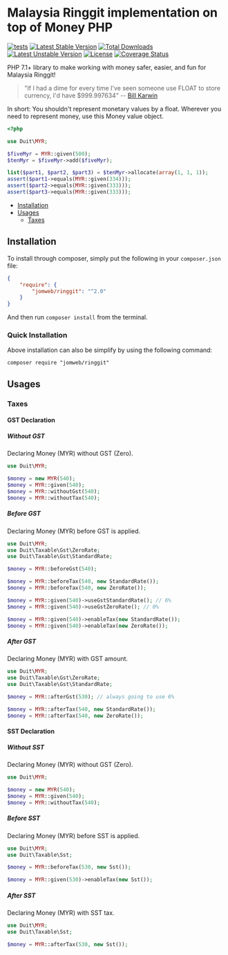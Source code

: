 Malaysia Ringgit implementation on top of Money PHP
==============

[![tests](https://github.com/jomweb/ringgit/workflows/tests/badge.svg?branch=3.x)](https://github.com/jomweb/ringgit/actions?query=workflow%3Atests+branch%3A3.x)
[![Latest Stable Version](https://poser.pugx.org/jomweb/ringgit/v/stable)](https://packagist.org/packages/jomweb/ringgit)
[![Total Downloads](https://poser.pugx.org/jomweb/ringgit/downloads)](https://packagist.org/packages/jomweb/ringgit)
[![Latest Unstable Version](https://poser.pugx.org/jomweb/ringgit/v/unstable)](https://packagist.org/packages/jomweb/ringgit)
[![License](https://poser.pugx.org/jomweb/ringgit/license)](https://packagist.org/packages/jomweb/ringgit)
[![Coverage Status](https://coveralls.io/repos/github/jomweb/ringgit/badge.svg?branch=3.x)](https://coveralls.io/github/jomweb/ringgit?branch=3.x)

PHP 7.1+ library to make working with money safer, easier, and fun for Malaysia Ringgit!

> "If I had a dime for every time I've seen someone use FLOAT to store currency, I'd have $999.997634" -- [Bill Karwin](https://twitter.com/billkarwin/status/347561901460447232)

In short: You shouldn't represent monetary values by a float. Wherever
you need to represent money, use this Money value object.

``` php
<?php

use Duit\MYR;

$fiveMyr = MYR::given(500);
$tenMyr = $fiveMyr->add($fiveMyr);

list($part1, $part2, $part3) = $tenMyr->allocate(array(1, 1, 1));
assert($part1->equals(MYR::given(334)));
assert($part2->equals(MYR::given(333)));
assert($part3->equals(MYR::given(333)));
```

* [Installation](#installation)
* [Usages](#usages)
    - [Taxes](#taxes)

## Installation

To install through composer, simply put the following in your `composer.json` file:

```json
{
    "require": {
        "jomweb/ringgit": "^2.0"
    }
}
```

And then run `composer install` from the terminal.

### Quick Installation

Above installation can also be simplify by using the following command:

    composer require "jomweb/ringgit"

## Usages

### Taxes

#### GST Declaration

##### Without GST

Declaring Money (MYR) without GST (Zero).

```php
use Duit\MYR;

$money = new MYR(540);
$money = MYR::given(540);
$money = MYR::withoutGst(540);
$money = MYR::withoutTax(540);
```

##### Before GST

Declaring Money (MYR) before GST is applied.

```php
use Duit\MYR;
use Duit\Taxable\Gst\ZeroRate;
use Duit\Taxable\Gst\StandardRate;

$money = MYR::beforeGst(540);

$money = MYR::beforeTax(540, new StandardRate());
$money = MYR::beforeTax(540, new ZeroRate());

$money = MYR::given(540)->useGstStandardRate(); // 6%
$money = MYR::given(540)->useGstZeroRate(); // 0%

$money = MYR::given(540)->enableTax(new StandardRate());
$money = MYR::given(540)->enableTax(new ZeroRate());
```

##### After GST

Declaring Money (MYR) with GST amount.

```php
use Duit\MYR;
use Duit\Taxable\Gst\ZeroRate;
use Duit\Taxable\Gst\StandardRate;

$money = MYR::afterGst(530); // always going to use 6%

$money = MYR::afterTax(540, new StandardRate());
$money = MYR::afterTax(540, new ZeroRate());
```


#### SST Declaration

##### Without SST

Declaring Money (MYR) without GST (Zero).

```php
use Duit\MYR;

$money = new MYR(540);
$money = MYR::given(540);
$money = MYR::withoutTax(540);
```

##### Before SST

Declaring Money (MYR) before SST is applied.

```php
use Duit\MYR;
use Duit\Taxable\Sst;

$money = MYR::beforeTax(530, new Sst());

$money = MYR::given(530)->enableTax(new Sst());
```

##### After SST

Declaring Money (MYR) with SST tax.

```php
use Duit\MYR;
use Duit\Taxable\Sst;

$money = MYR::afterTax(530, new Sst());
```
